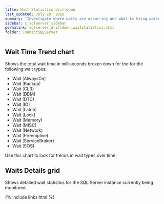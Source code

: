 ```yaml
---
title: Wait Statistics drilldown
last_updated: July 29, 2016
summary: "Investigate where waits are occurring and what is being waited for"
sidebar: c_sqlserver_sidebar
permalink: sqlserver_drilldown_waitstatistics.html
folder: ConnectSQLServer
---
```


## Wait Time Trend chart
Shows the total wait time in milliseconds broken down for the for the following wait types:

* Wait (AlwaysOn)
* Wait (Backup)
* Wait (CLR)
* Wait (DBM)
* Wait (DTC)
* Wait (IO)
* Wait (Latch)
* Wait (Lock)
* Wait (Memory)
* Wait (MISC)
* Wait (Network)
* Wait (Preemptive)
* Wait (ServiceBroker)
* Wait (SOS)

Use this chart to look for trends in wait types over time.

## Waits Details grid
Shows detailed wait statistics for the SQL Server instance currently being monitored.




{% include links.html %}
